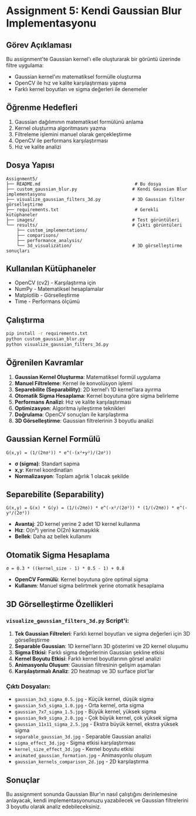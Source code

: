 # Assignment 5: Kendi Gaussian Blur Implementasyonu

## Görev Açıklaması
Bu assignment'te Gaussian kernel'ı elle oluşturarak bir görüntü üzerinde filtre uygulama:
- Gaussian kernel'ını matematiksel formülle oluşturma
- OpenCV ile hız ve kalite karşılaştırması yapma
- Farklı kernel boyutları ve sigma değerleri ile denemeler

## Öğrenme Hedefleri
1. Gaussian dağılımının matematiksel formülünü anlama
2. Kernel oluşturma algoritmasını yazma
3. Filtreleme işlemini manuel olarak gerçekleştirme
4. OpenCV ile performans karşılaştırması
5. Hız ve kalite analizi

## Dosya Yapısı
```
Assignment5/
├── README.md                                    # Bu dosya
├── custom_gaussian_blur.py                     # Kendi Gaussian Blur implementasyonu
├── visualize_gaussian_filters_3d.py            # 3D Gaussian filter görselleştirme
├── requirements.txt                             # Gerekli kütüphaneler
├── images/                                     # Test görüntüleri
└── results/                                    # Çıktı görüntüleri
    ├── custom_implementations/
    ├── comparisons/
    ├── performance_analysis/
    └── 3d_visualization/                       # 3D görselleştirme sonuçları
```

## Kullanılan Kütüphaneler
- OpenCV (cv2) - Karşılaştırma için
- NumPy - Matematiksel hesaplamalar
- Matplotlib - Görselleştirme
- Time - Performans ölçümü

## Çalıştırma
```bash
pip install -r requirements.txt
python custom_gaussian_blur.py
python visualize_gaussian_filters_3d.py
```

## Öğrenilen Kavramlar
1. **Gaussian Kernel Oluşturma**: Matematiksel formül uygulama
2. **Manuel Filtreleme**: Kernel ile konvolüsyon işlemi
3. **Separebilite (Separability)**: 2D kernel'ı 1D kernel'lara ayırma
4. **Otomatik Sigma Hesaplama**: Kernel boyutuna göre sigma belirleme
5. **Performans Analizi**: Hız ve kalite karşılaştırması
6. **Optimizasyon**: Algoritma iyileştirme teknikleri
7. **Doğrulama**: OpenCV sonuçları ile karşılaştırma
8. **3D Görselleştirme**: Gaussian filtrelerinin 3 boyutlu analizi

## Gaussian Kernel Formülü
```
G(x,y) = (1/(2πσ²)) * e^(-(x²+y²)/(2σ²))
```
- **σ (sigma)**: Standart sapma
- **x,y**: Kernel koordinatları
- **Normalizasyon**: Toplam ağırlık 1 olacak şekilde

## Separebilite (Separability)
```
G(x,y) = G(x) * G(y) = (1/(√2πσ)) * e^(-x²/(2σ²)) * (1/(√2πσ)) * e^(-y²/(2σ²))
```
- **Avantaj**: 2D kernel yerine 2 adet 1D kernel kullanma
- **Hız**: O(n²) yerine O(2n) karmaşıklık
- **Bellek**: Daha az bellek kullanımı

## Otomatik Sigma Hesaplama
```
σ = 0.3 * ((kernel_size - 1) * 0.5 - 1) + 0.8
```
- **OpenCV Formülü**: Kernel boyutuna göre optimal sigma
- **Kullanım**: Manuel sigma belirtmek yerine otomatik hesaplama

## 3D Görselleştirme Özellikleri

### `visualize_gaussian_filters_3d.py` Script'i:
1. **Tek Gaussian Filtreleri**: Farklı kernel boyutları ve sigma değerleri için 3D görselleştirme
2. **Separable Gaussian**: 1D kernel'ların 3D gösterimi ve 2D kernel oluşumu
3. **Sigma Etkisi**: Farklı sigma değerlerinin Gaussian şekline etkisi
4. **Kernel Boyutu Etkisi**: Farklı kernel boyutlarının görsel analizi
5. **Animasyonlu Oluşum**: Gaussian filtresinin gelişim aşamaları
6. **Karşılaştırmalı Analiz**: 2D heatmap ve 3D surface plot'lar

### Çıktı Dosyaları:
- `gaussian_3x3_sigma_0.5.jpg` - Küçük kernel, düşük sigma
- `gaussian_5x5_sigma_1.0.jpg` - Orta kernel, orta sigma
- `gaussian_7x7_sigma_1.5.jpg` - Büyük kernel, yüksek sigma
- `gaussian_9x9_sigma_2.0.jpg` - Çok büyük kernel, çok yüksek sigma
- `gaussian_11x11_sigma_2.5.jpg` - Ekstra büyük kernel, ekstra yüksek sigma
- `separable_gaussian_3d.jpg` - Separable Gaussian analizi
- `sigma_effect_3d.jpg` - Sigma etkisi karşılaştırması
- `kernel_size_effect_3d.jpg` - Kernel boyutu etkisi
- `animated_gaussian_formation.jpg` - Animasyonlu oluşum
- `gaussian_kernels_comparison_2d.jpg` - 2D karşılaştırma

## Sonuçlar
Bu assignment sonunda Gaussian Blur'ın nasıl çalıştığını derinlemesine anlayacak, kendi implementasyonunuzu yazabilecek ve Gaussian filtrelerini 3 boyutlu olarak analiz edebileceksiniz. 